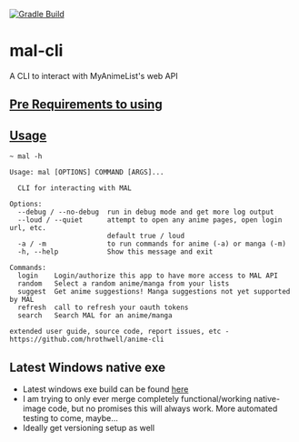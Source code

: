 [![Gradle Build](https://github.com/hrothwell/mal-cli/actions/workflows/gradle.yml/badge.svg)](https://github.com/hrothwell/mal-cli/actions/workflows/gradle.yml)

# mal-cli

A CLI to interact with MyAnimeList's web API

## [Pre Requirements to using](../../wiki/Pre-Requirements)

## [Usage](../../wiki/Usage)

``` 
~ mal -h

Usage: mal [OPTIONS] COMMAND [ARGS]...

  CLI for interacting with MAL

Options:
  --debug / --no-debug  run in debug mode and get more log output
  --loud / --quiet      attempt to open any anime pages, open login url, etc.
                        default true / loud
  -a / -m               to run commands for anime (-a) or manga (-m)
  -h, --help            Show this message and exit

Commands:
  login    Login/authorize this app to have more access to MAL API
  random   Select a random anime/manga from your lists
  suggest  Get anime suggestions! Manga suggestions not yet supported by MAL
  refresh  call to refresh your oauth tokens
  search   Search MAL for an anime/manga

extended user guide, source code, report issues, etc -
https://github.com/hrothwell/anime-cli

```

## Latest Windows native exe

- Latest windows exe build can be found [here](./native-image-items/build-results/anime.exe)
- I am trying to only ever merge completely functional/working native-image code, but no promises this will always work.
  More automated testing to come, maybe...
- Ideally get versioning setup as well
